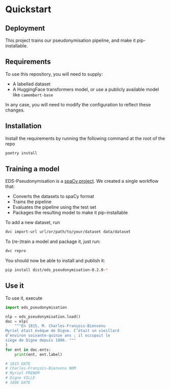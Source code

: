# Quickstart

## Deployment

This project trains our pseudonymisation pipeline, and make it pip-installable.

## Requirements

To use this repository, you will need to supply:

- A labelled dataset
- A HuggingFace transformers model, or use a publicly available model like `camembert-base`

In any case, you will need to modify the configuration to reflect these changes.

## Installation

Install the requirements by running the following command at the root of the repo

```bash
poetry install
```

## Training a model

EDS-Pseudonymisation is a [spaCy project](https://spacy.io/usage/projects).
We created a single workflow that:

- Converts the datasets to spaCy format
- Trains the pipeline
- Evaluates the pipeline using the test set
- Packages the resulting model to make it pip-installable

To add a new dataset, run

```bash
dvc import-url url/or/path/to/your/dataset data/dataset
```

To (re-)train a model and package it, just run:

```bash
dvc repro
```

You should now be able to install and publish it:

```bash
pip install dist/eds_pseudonymisation-0.2.0-*
```

## Use it

To use it, execute

```python
import eds_pseudonymisation

nlp = eds_pseudonymisation.load()
doc = nlp(
    """En 1815, M. Charles-François-Bienvenu
Myriel était évêque de Digne. C’était un vieillard
d’environ soixante-quinze ans ; il occupait le
siège de Digne depuis 1806. """
)
for ent in doc.ents:
    print(ent, ent.label)

# 1815 DATE
# Charles-François-Bienvenu NOM
# Myriel PRENOM
# Digne VILLE
# 1806 DATE
```
